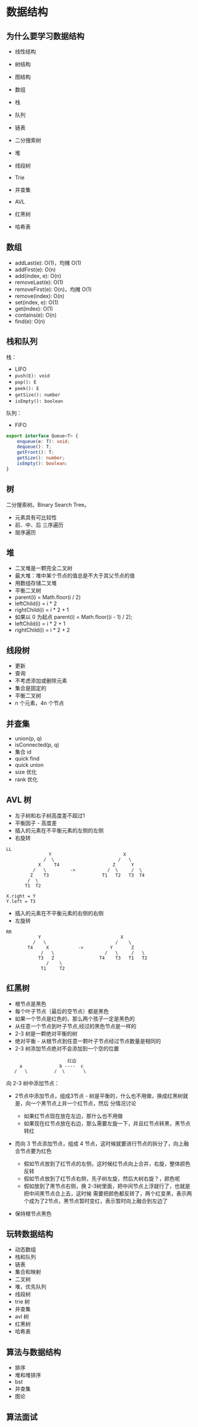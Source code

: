 # 数据结构

## 为什么要学习数据结构   

- 线性结构
- 树结构
- 图结构    


- 数组
- 栈
- 队列
- 链表
- 二分搜索树
- 堆
- 线段树
- Trie
- 并查集
- AVL
- 红黑树
- 哈希表       

## 数组    

- addLast(e): O(1)，均摊 O(1)
- addFirst(e): O(n)
- add(index, e): O(n)
- removeLast(e): O(1)
- removeFirst(e): O(n)，均摊 O(1)
- remove(index): O(n)
- set(index, e): O(1)
- get(index): O(1)
- contains(e): O(n)
- find(e): O(n)    

## 栈和队列   

栈：   

- LIFO
- `push(E): void`
- `pop(): E`
- `peek(): E`
- `getSize(): number`
- `isEmpty(): boolean`   

队列：
- FIFO   

```ts
export interface Queue<T> {
    enqueue(e: T): void;
    dequeue(): T;
    getFront(): T;
    getSize(): number;
    isEmpty(): boolean;
}
```    

## 树    

二分搜索树。Binary Search Tree。    

- 元素具有可比较性
- 前、中、后 三序遍历
- 层序遍历   

## 堆    

- 二叉堆是一颗完全二叉树
- 最大堆：堆中某个节点的值总是不大于其父节点的值
- 用数组存储二叉堆     
- 平衡二叉树 
- parent(i) = Math.floor(i / 2)
- leftChild(i) = i * 2
- rightChild(i) = i * 2 + 1
- 如果以 0 为起点 parent(i) = Math.floor((i - 1) / 2);
- leftChild(i) = i * 2 + 1
- rightChild(i) = i * 2 + 2    

## 线段树    

- 更新
- 查询
- 不考虑添加或删除元素
- 集合是固定的
- 平衡二叉树
- n 个元素，4n 个节点


## 并查集

- union(p, q)
- isConnected(p, q)
- 集合 id
- quick find
- quick union
- size 优化
- rank 优化

## AVL 树

- 左子树和右子树高度差不超过1
- 平衡因子 - 高度差
- 插入的元素在不平衡元素的左侧的左侧     
- 右旋转

```
LL
                Y                           X
              /  \                        /   \
            X     T4                    Z      Y
          /   \         ->            /  \     /  \
         Z    T3                    T1   T2   T3  T4
        /  \
       T1  T2

X.right = Y
Y.left = T3
```    

- 插入的元素在不平衡元素的右侧的右侧
- 左旋转    

```
RR
            Y                              X
          /   \                          /    \
        T4     X           ->          Y       Z
             /   \                   /   \     /   \
            T3   Z                 T4    T3   T1   T2
               /    \
             T1     T2
```    

## 红黑树   

- 根节点是黑色
- 每个叶子节点（最后的空节点）都是黑色
- 如果一个节点是红色的，那么两个孩子一定是黑色的
- 从任意一个节点到叶子节点,经过的黑色节点是一样的
- 2-3 树是一颗绝对平衡的树
- 绝对平衡 - 从根节点到任意一颗叶子节点经过节点数量是相同的
- 2-3 树添加节点绝对不会添加到一个空的位置    


```
                       红边
     a              b ----  c
   /   \          /  \       \
```

向 2-3 树中添加节点：  

- 2节点中添加节点，组成3节点 - 树是平衡的，什么也不用做，换成红黑树就是，向一个黑节点上并一个红节点，然后
分情况讨论
    + 如果红节点现在放在左边，那什么也不用做
    + 如果现在红节点放在右边，那么需要左旋一下，并且红节点转黑，黑节点转红
- 而向 3 节点添加节点，组成 4 节点，这时候就要进行节点的拆分了，向上融合节点要为红色
    + 假如节点放到了红节点的左侧，这时候红节点向上合并，右旋，整体颜色反转
    + 假如节点放到了红节点右侧，先子树左旋，然后大树右旋？，颜色呢
    + 假如放到了黑节点右侧，换 2-3树里面，把中间节点上浮就行了，也就是把中间黑节点合上去，这时候
        需要把颜色都反转了，两个红变黑，表示两个成为了2节点，黑节点暂时变红，表示暂时向上融合到左边了


- 保持根节点黑色

## 玩转数据结构   

- 动态数组
- 栈和队列
- 链表
- 集合和映射
- 二叉树
- 堆，优先队列
- 线段树
- trie 树
- 并查集
- avl 树
- 红黑树
- 哈希表

## 算法与数据结构

- 排序
- 堆和堆排序
- bst
- 并查集
- 图论


## 算法面试    

